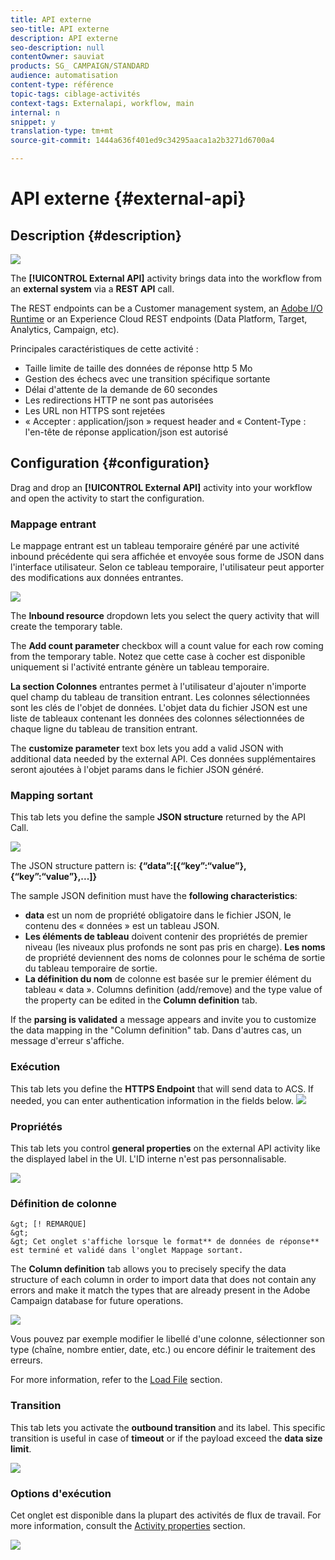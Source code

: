 ```yaml
---
title: API externe
seo-title: API externe
description: API externe
seo-description: null
contentOwner: sauviat
products: SG_ CAMPAIGN/STANDARD
audience: automatisation
content-type: référence
topic-tags: ciblage-activités
context-tags: Externalapi, workflow, main
internal: n
snippet: y
translation-type: tm+mt
source-git-commit: 1444a636f401ed9c34295aaca1a2b3271d6700a4

---
```



# API externe {#external-api}

## Description {#description}

![](assets/wf_externalAPI.png)

The **[!UICONTROL External API]** activity brings data into the workflow from an **external system** via a **REST API** call.

The REST endpoints can be a Customer management system, an [Adobe I/O Runtime](https://www.adobe.io/apis/experienceplatform/runtime.html) or an Experience Cloud REST endpoints (Data Platform, Target, Analytics, Campaign, etc).

Principales caractéristiques de cette activité :

* Taille limite de taille des données de réponse http 5 Mo
* Gestion des échecs avec une transition spécifique sortante
* Délai d'attente de la demande de 60 secondes
* Les redirections HTTP ne sont pas autorisées
* Les URL non HTTPS sont rejetées
* « Accepter : application/json » request header and « Content-Type : l'en-tête de réponse application/json est autorisé

## Configuration {#configuration}

Drag and drop an **[!UICONTROL External API]** activity into your workflow and open the activity to start the configuration.

### Mappage entrant

Le mappage entrant est un tableau temporaire généré par une activité inbound précédente qui sera affichée et envoyée sous forme de JSON dans l'interface utilisateur.
Selon ce tableau temporaire, l'utilisateur peut apporter des modifications aux données entrantes.

![](assets/externalAPI-inbound.png)

The **Inbound resource** dropdown lets you select the query activity that will create the temporary table.

The **Add count parameter** checkbox will a count value for each row coming from the temporary table. Notez que cette case à cocher est disponible uniquement si l'activité entrante génère un tableau temporaire.

**La section Colonnes** entrantes permet à l'utilisateur d'ajouter n'importe quel champ du tableau de transition entrant. Les colonnes sélectionnées sont les clés de l'objet de données. L'objet data du fichier JSON est une liste de tableaux contenant les données des colonnes sélectionnées de chaque ligne du tableau de transition entrant.

The **customize parameter** text box lets you add a valid JSON with additional data needed by the external API. Ces données supplémentaires seront ajoutées à l'objet params dans le fichier JSON généré.

### Mapping sortant

This tab lets you define the sample **JSON structure** returned by the API Call.

![](assets/externalAPI-outbound.png)

The JSON structure pattern is: **{“data”:[{“key”:“value”}, {“key”:“value”},...]}**

The sample JSON definition must have the **following characteristics**:

* **data** est un nom de propriété obligatoire dans le fichier JSON, le contenu des « données » est un tableau JSON.
* **Les éléments de tableau** doivent contenir des propriétés de premier niveau (les niveaux plus profonds ne sont pas pris en charge).
   **Les noms** de propriété deviennent des noms de colonnes pour le schéma de sortie du tableau temporaire de sortie.
* **La définition du nom** de colonne est basée sur le premier élément du tableau « data ».
Columns definition (add/remove) and the type value of the property can be edited in the **Column definition** tab.

If the **parsing is validated** a message appears and invite you to customize the data mapping in the "Column definition" tab. Dans d'autres cas, un message d'erreur s'affiche.

### Exécution

This tab lets you define the **HTTPS Endpoint** that will send data to ACS. If needed, you can enter authentication information in the fields below.
![](assets/externalAPI-execution.png)

### Propriétés

This tab lets you control **general properties** on the external API activity like the displayed label in the UI. L'ID interne n'est pas personnalisable.

![](assets/externalAPI-properties.png)

### Définition de colonne

    &gt; [! REMARQUE]
    &gt;
    &gt; Cet onglet s'affiche lorsque le format** de données de réponse** est terminé et validé dans l'onglet Mappage sortant.

The **Column definition** tab allows you to precisely specify the data structure of each column in order to import data that does not contain any errors and make it match the types that are already present in the Adobe Campaign database for future operations.

![](assets/externalAPI-column.png)

Vous pouvez par exemple modifier le libellé d'une colonne, sélectionner son type (chaîne, nombre entier, date, etc.) ou encore définir le traitement des erreurs.

For more information, refer to the [Load File](../../automating/using/load-file.md) section.

### Transition

This tab lets you activate the **outbound transition** and its label. This specific transition is useful in case of **timeout** or if the payload exceed the **data size limit**.

![](assets/externalAPI-transition.png)

### Options d'exécution

Cet onglet est disponible dans la plupart des activités de flux de travail. For more information, consult the [Activity properties](../../automating/using/executing-a-workflow.md#activity-properties) section.

![](assets/externalAPI-options.png)

<!--
## Example: Managing coupons with External API Activity

This example illustrates how to **add coupon value** retrieving by a REST call to profiles and then sending an email containing these coupon values.

The workflow is presented as follows:

![](assets/externalAPI_activity_example1.png)

1. Drag and drop an **External API** activity
    1. Parse the JSON sample responsa as {"data":[{"code":"value"}]}.
    1. Add the **Rest endpoint URL** and define authentication setting if needed
    ![](assets/externalAPI_activity_example2.png)
    1. In the **column definition** tab, add a new column called **code** that will store the code value.
        ![](assets/externalAPI_activity_example3.png)
    1. Enabled an **outbound transition** to manage request failures.
1. Drag and drop a **Query** activity
    1. Configure the **Target** tab to query all the **@adobe.com** email. For different Query samples, refer to the [Query](../../automating/using/query.md) section.
    1. In the **additional data** tab, add a new column based on **rowId()** function. This additional column allows you to reconciliate coupon code with the profile ID..
        ![](assets/externalAPI_activity_example4.png)

        >[!NOTE]
        >
        >This reconciliation approach means that the profile query number is equal to the number of coupon values returned by the REST call.
1. Once this two activities are configured, drag and drop an **Enrichment** activity to associate coupon values with profiles.
    1. Select the previous Query activity in the **primarySet** field.
        ![](assets/externalAPI_activity_example5.png)
    1. Create a new relation in the **Advanced relations** tab, and add the following reconciliation criteria:
    1. **@expr1** coming grom the Query activity in the source expression field.
    1. **@lineNum** as an expression that returns the line number for each coupon value in the destination field.
        ![](assets/externalAPI_activity_example6.png)
        More information on the enrichment activity are available [here](../../automating/using/enrichment.md)

    1. The transition **Data Structure** will contain:
        ![](assets/externalAPI_activity_example7.png)
1. Finally drag and drop a **Send via Email** activity.
    You can modify your email template by adding the **code** personnalized field.

-->

